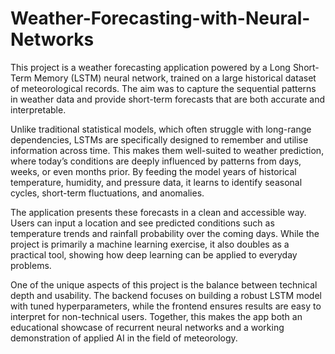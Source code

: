 # Weather-Forecasting-with-Neural-Networks

This project is a weather forecasting application powered by a Long Short-Term Memory (LSTM) neural network, trained on a large historical dataset of meteorological records. The aim was to capture the sequential patterns in weather data and provide short-term forecasts that are both accurate and interpretable.

Unlike traditional statistical models, which often struggle with long-range dependencies, LSTMs are specifically designed to remember and utilise information across time. This makes them well-suited to weather prediction, where today’s conditions are deeply influenced by patterns from days, weeks, or even months prior. By feeding the model years of historical temperature, humidity, and pressure data, it learns to identify seasonal cycles, short-term fluctuations, and anomalies.

The application presents these forecasts in a clean and accessible way. Users can input a location and see predicted conditions such as temperature trends and rainfall probability over the coming days. While the project is primarily a machine learning exercise, it also doubles as a practical tool, showing how deep learning can be applied to everyday problems.

One of the unique aspects of this project is the balance between technical depth and usability. The backend focuses on building a robust LSTM model with tuned hyperparameters, while the frontend ensures results are easy to interpret for non-technical users. Together, this makes the app both an educational showcase of recurrent neural networks and a working demonstration of applied AI in the field of meteorology.
